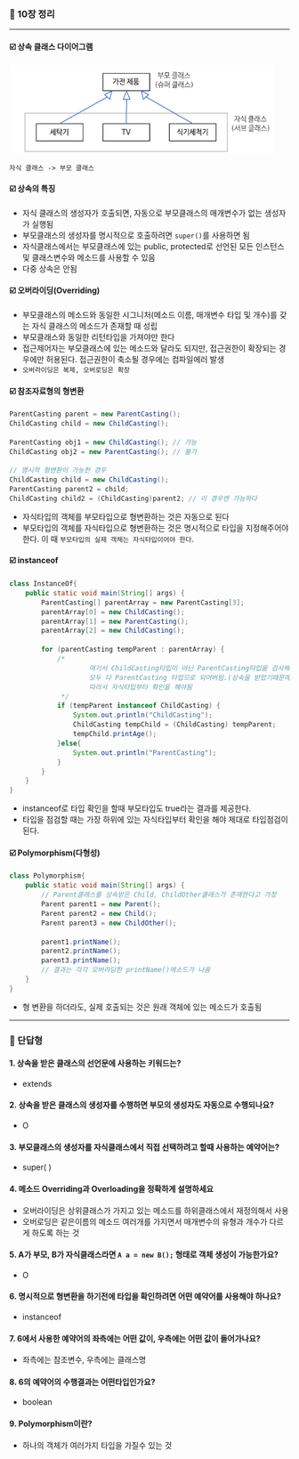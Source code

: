 ### 💭 10장 정리

---

#### ☑️ 상속 클래스 다이어그램

![img.png](img.png)

`자식 클래스 -> 부모 클래스`

#### ☑️ 상속의 특징

- 자식 클래스의 생성자가 호출되면, 자동으로 부모클래스의 매개변수가 없는 생성자가 실행됨
- 부모클래스의 생성자를 명시적으로 호출하려면 `super()`를 사용하면 됨
- 자식클래스에서는 부모클래스에 있는 public, protected로 선언된 모든 인스턴스 및 클래스변수와 메소드를 사용할 수 있음
- 다중 상속은 안됨

#### ☑️ 오버라이딩(Overriding)

- 부모클래스의 메소드와 동일한 시그니처(메소드 이름, 매개변수 타입 및 개수)를 갖는 자식 클래스의 메소드가 존재할 때 성립
- 부모클래스와 동일한 리턴타입을 가져야만 한다
- 접근제어자는 부모클래스에 있는 메소드와 달라도 되지만, 접근권한이 확장되는 경우에만 허용된다. 접근권한이 축소될 경우에는 컴파일에러 발생
- `오버라이딩은 복제, 오버로딩은 확장`

#### ☑️ 참조자료형의 형변환

```java
ParentCasting parent = new ParentCasting();
ChildCasting child = new ChildCasting();

ParentCasting obj1 = new ChildCasting(); // 가능
ChildCasting obj2 = new ParentCasting(); // 불가

// 명시적 형변환이 가능한 경우
ChildCasting child = new ChildCasting();
ParentCasting parent2 = child;
ChildCasting child2 = (ChildCasting)parent2; // 이 경우엔 가능하다
```

- 자식타입의 객체를 부모타입으로 형변환하는 것은 자동으로 된다
- 부모타입의 객체를 자식타입으로 형변환하는 것은 명시적으로 타입을 지정해주어야 한다. 이 때 `부모타입의 실제 객체는 자식타입이어야 한다`.

#### ☑️ instanceof

```java
class InstanceOf{
    public static void main(String[] args) {
        ParentCasting[] parentArray = new ParentCasting[3];
        parentArray[0] = new ChildCasting();
        parentArray[1] = new ParentCasting();
        parentArray[2] = new ChildCasting();

        for (parentCasting tempParent : parentArray) {
            /*
                    여기서 ChildCasting타입이 아닌 ParentCasting타입을 검사해버리면,
                    모두 다 ParentCasting 타입으로 되어버림.(상속을 받았기때문에)
                    따라서 자식타입부터 확인을 해야됨
             */
            if (tempParent instanceof ChildCasting) {
                System.out.println("ChildCasting");
                ChildCasting tempChild = (ChildCasting) tempParent;
                tempChild.printAge();
            }else{
                System.out.println("ParentCasting");
            }
        }
    }
}
```

- instanceof로 타입 확인을 할때 부모타입도 true라는 결과를 제공한다.
- 타입을 점검할 때는 가장 하위에 있는 자식타입부터 확인을 해야 제대로 타입점검이 된다.

#### ☑️ Polymorphism(다형성)

```java
class Polymorphism{
    public static void main(String[] args) {
        // Parent클래스를 상속받은 Child, ChildOther클래스가 존재한다고 가정
        Parent parent1 = new Parent();
        Parent parent2 = new Child();
        Parent parent3 = new ChildOther();
        
        parent1.printName();
        parent2.printName();
        parent3.printName();
        // 결과는 각각 오버라딩한 printName()메소드가 나옴
    }
}
```

- 형 변환을 하더라도, 실제 호출되는 것은 원래 객체에 있는 메소드가 호출됨

---

### 💭 단답형

#### 1. 상속을 받은 클래스의 선언문에 사용하는 키워드는?

- extends

#### 2. 상속을 받은 클래스의 생성자를 수행하면 부모의 생성자도 자동으로 수행되나요?

- O

#### 3. 부모클래스의 생성자를 자식클래스에서 직접 선택하려고 할때 사용하는 예약어는?

- super( )

#### 4. 메소드 Overriding과 Overloading을 정확하게 설명하세요

- 오버라이딩은 상위클래스가 가지고 있는 메소드를 하위클래스에서 재정의해서 사용
- 오버로딩은 같은이름의 메소드 여러개를 가지면서 매개변수의 유형과 개수가 다르게 하도록 하는 것

#### 5. A가 부모, B가 자식클래스라면 `A a = new B();` 형태로 객체 생성이 가능한가요?

- O

#### 6. 명시적으로 형변환을 하기전에 타입을 확인하려면 어떤 예약어를 사용해야 하나요?

- instanceof

#### 7. 6에서 사용한 예약어의 좌측에는 어떤 값이, 우측에는 어떤 값이 들어가나요?

- 좌측에는 참조변수, 우측에는 클래스명

#### 8. 6의 예약어의 수행결과는 어떤타입인가요?

- boolean

#### 9. Polymorphism이란?

- 하나의 객체가 여러가지 타입을 가질수 있는 것